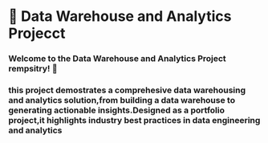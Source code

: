 # 🏬 Data Warehouse and Analytics Projecct
### Welcome to the Data Warehouse and Analytics Project rempsitry! 👋 
### this project demostrates a comprehesive data warehousing and analytics solution,from building a data warehouse to generating actionable insights.Designed as a portfolio project,it highlights industry best practices in data engineering and analytics

